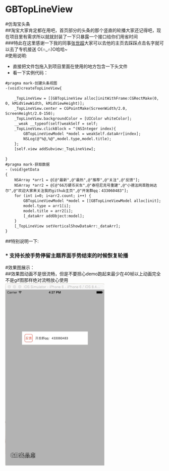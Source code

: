 # GBTopLineView
#仿淘宝头条<br>
##淘宝大家肯定都在用吧，首页部分的头条的那个竖直的轮播大家还记得吧，现在项目里有需求所以就就封装了一下只暴露一个接口给你们用省时间<br>
###特此在这里感谢一下我的同事[张世超](https://github.com/ZSC1989)大家可以去他的主页去踩踩点击名字就可以去了专机接送 O(∩_∩)O哈哈~<br>
#使用说明:<br>
* 直接把文件包拖入到项目里面在使用的地方包含一下头文件<br>
* 看一下实例代码：<br>
```
#pragma mark-创建头条视图
-(void)createTopLineView{
    
    _TopLineView = [[GBTopLineView alloc]initWithFrame:CGRectMake(0, 0, kMidViewWidth, kMidViewHeight)];
    _TopLineView.center = CGPointMake(ScreenWidth/2.0, ScreenHeight/2.0-150);
    _TopLineView.backgroundColor = [UIColor whiteColor];
    __weak __typeof(self)weakSelf = self;
    _TopLineView.clickBlock = ^(NSInteger index){
        GBTopLineViewModel *model = weakSelf.dataArr[index];
        NSLog(@"%@,%@",model.type,model.title);
    };
    [self.view addSubview:_TopLineView];

}
#pragma mark-获取数据
- (void)getData
{
    NSArray *arr1 = @[@"最新",@"最热",@"推荐",@"关注",@"反馈"];
    NSArray *arr2 = @[@"66万硬币买车",@"泰坦尼克号重建",@"小德法网首胜纳达尔",@"欢迎大家来关注我的github主页",@"开发群qq：433060483"];
    for (int i=0; i<arr2.count; i++) {
        GBTopLineViewModel *model = [[GBTopLineViewModel alloc]init];
        model.type = arr1[i];
        model.title = arr2[i];
        [_dataArr addObject:model];
    }
    [_TopLineView setVerticalShowDataArr:_dataArr];
}

```
##特别说明一下:<br>
### * 支持长按手势停留主题界面手势结束的时候恢复轮播<br>
#效果图展示：<br>
##效果图动画不是很流畅，但是不要担心demo跑起来最少在40帧以上动画完全不是gif图那样绝对流畅放心使用<br>
![image](https://github.com/mokey1422/gifResourceOther/blob/master/GBTopLineViewGif.gif)
